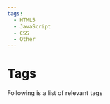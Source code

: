 ```yaml
---
tags:
  - HTML5
  - JavaScript
  - CSS
  - Other
---
```


# Tags

Following is a list of relevant tags

